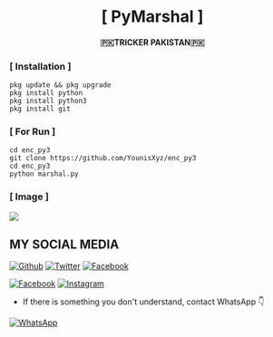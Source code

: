 <h1 align="center">
    [ PyMarshal ] 
</h1>
<h4 align="center">
  🇵🇰TRICKER PAKISTAN🇵🇰
</h4>
<p align="center">

### [ Installation ] 
```
pkg update && pkg upgrade
pkg install python
pkg install python3
pkg install git
```
### [ For Run ] 
```
cd enc_py3
git clone https://github.com/YounisXyz/enc_py3
cd enc_py3
python marshal.py
```
### [ Image ] 
<img src="https://ibb.co/jWGPyfS" />

## MY SOCIAL MEDIA
[![Github](https://img.shields.io/badge/Github-YounisXyz-dark?style=for-the-badge&logo=github)](https://github.com/YounisXyz)
[![Twitter](https://img.shields.io/badge/twitter-YounisXyz-dark?style=for-the-badge&logo=Twitter)](https://mobile.twitter.com/YounisXyz)
[![Facebook](https://img.shields.io/badge/Facebook-TheMentallyTiredRuthlessBoii-dark?style=for-the-badge&logo=facebook)](https://www.facebook.com/noob.hackers)

[![Facebook](https://img.shields.io/badge/Facebook-MuhammadYounis-dark?style=for-the-badge&logo=facebook)](https://www.facebook.com/xyzhackers)
[![Instagram](https://img.shields.io/badge/Instagram-Account-dark?style=for-the-badge&logo=instagram)](https://Instagram.com/younisxyz)
* If there is something you don't understand, contact WhatsApp 👇

[![WhatsApp](https://img.shields.io/badge/whatsapp-contact-brightgreen?style=for-the-badge&logo=whatsapp)](https://api.whatsapp.com/send/?phone=%2B923404708884&text&app_absent=0)
